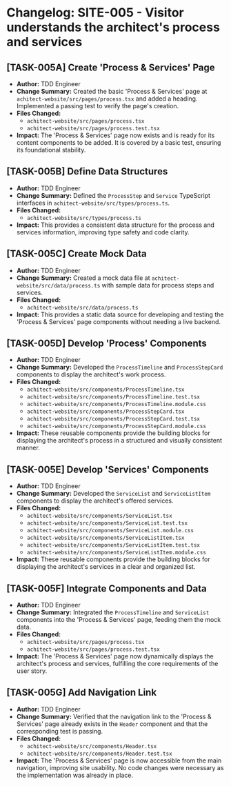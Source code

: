 # Changelog: SITE-005 - Visitor understands the architect's process and services

## [TASK-005A] Create 'Process & Services' Page

- **Author:** TDD Engineer
- **Change Summary:** Created the basic 'Process & Services' page at `achitect-website/src/pages/process.tsx` and added a heading. Implemented a passing test to verify the page's creation.
- **Files Changed:**
  - `achitect-website/src/pages/process.tsx`
  - `achitect-website/src/pages/process.test.tsx`
- **Impact:** The 'Process & Services' page now exists and is ready for its content components to be added. It is covered by a basic test, ensuring its foundational stability.

## [TASK-005B] Define Data Structures

- **Author:** TDD Engineer
- **Change Summary:** Defined the `ProcessStep` and `Service` TypeScript interfaces in `achitect-website/src/types/process.ts`.
- **Files Changed:**
  - `achitect-website/src/types/process.ts`
- **Impact:** This provides a consistent data structure for the process and services information, improving type safety and code clarity.

## [TASK-005C] Create Mock Data

- **Author:** TDD Engineer
- **Change Summary:** Created a mock data file at `achitect-website/src/data/process.ts` with sample data for process steps and services.
- **Files Changed:**
  - `achitect-website/src/data/process.ts`
- **Impact:** This provides a static data source for developing and testing the 'Process & Services' page components without needing a live backend.

## [TASK-005D] Develop 'Process' Components

- **Author:** TDD Engineer
- **Change Summary:** Developed the `ProcessTimeline` and `ProcessStepCard` components to display the architect's work process.
- **Files Changed:**
  - `achitect-website/src/components/ProcessTimeline.tsx`
  - `achitect-website/src/components/ProcessTimeline.test.tsx`
  - `achitect-website/src/components/ProcessTimeline.module.css`
  - `achitect-website/src/components/ProcessStepCard.tsx`
  - `achitect-website/src/components/ProcessStepCard.test.tsx`
  - `achitect-website/src/components/ProcessStepCard.module.css`
- **Impact:** These reusable components provide the building blocks for displaying the architect's process in a structured and visually consistent manner.

## [TASK-005E] Develop 'Services' Components

- **Author:** TDD Engineer
- **Change Summary:** Developed the `ServiceList` and `ServiceListItem` components to display the architect's offered services.
- **Files Changed:**
  - `achitect-website/src/components/ServiceList.tsx`
  - `achitect-website/src/components/ServiceList.test.tsx`
  - `achitect-website/src/components/ServiceList.module.css`
  - `achitect-website/src/components/ServiceListItem.tsx`
  - `achitect-website/src/components/ServiceListItem.test.tsx`
  - `achitect-website/src/components/ServiceListItem.module.css`
- **Impact:** These reusable components provide the building blocks for displaying the architect's services in a clear and organized list.

## [TASK-005F] Integrate Components and Data

- **Author:** TDD Engineer
- **Change Summary:** Integrated the `ProcessTimeline` and `ServiceList` components into the 'Process & Services' page, feeding them the mock data.
- **Files Changed:**
  - `achitect-website/src/pages/process.tsx`
  - `achitect-website/src/pages/process.test.tsx`
- **Impact:** The 'Process & Services' page now dynamically displays the architect's process and services, fulfilling the core requirements of the user story.

## [TASK-005G] Add Navigation Link

- **Author:** TDD Engineer
- **Change Summary:** Verified that the navigation link to the 'Process & Services' page already exists in the `Header` component and that the corresponding test is passing.
- **Files Changed:**
  - `achitect-website/src/components/Header.tsx`
  - `achitect-website/src/components/Header.test.tsx`
- **Impact:** The 'Process & Services' page is now accessible from the main navigation, improving site usability. No code changes were necessary as the implementation was already in place.